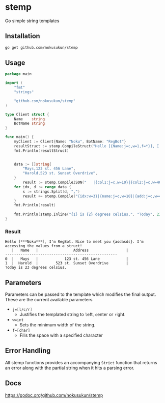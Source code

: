 # stemp
Go simple string templates

## Installation
```bash
go get github.com/nokusukun/stemp
```

## Usage
```go
package main

import (
	"fmt"
	"strings"

	"github.com/nokusukun/stemp"
)

type Client struct {
	Name    string
	BotName string
}

func main() {
	myClient := Client{Name: "Noku", BotName: "RegBot"}
	resultStruct := stemp.CompileStruct("Hello [{Name:j=c,w=1,f=*}], I'm {BotName}. Nice to meet you {asdasds}. I'm accessing the values from a struct!", myClient)
   	fmt.Println(resultStruct)
    

	data := []string{
		"Mays,123 st. 456 Lane",
		"Harold,523 st. Sunset Overdrive",
	}
    	result := stemp.CompileJSON("   |{col1:j=c,w=10}|{col2:j=c,w=40}|\n---------------------------------------------------\n", `{"col1": "Name", "col2": "Address"}`)
	for idx, d := range data {
		s := strings.Split(d, ",")
		result += stemp.Compile("{idx:w=3}|{name:j=c,w=10}|{add:j=c,w=40}|\n", map[string]interface{}{"idx": idx, "name": s[0], "add": s[1]})
	}
	fmt.Println(result)
	
	fmt.Println(stemp.Inline("{1} is {2} degrees celsius.", "Today", 23))
}

```

### Result
```
Hello [***Noku***], I'm RegBot. Nice to meet you {asdasds}. I'm accessing the values from a struct!
   |   Name   |                Address                 |
---------------------------------------------------
0  |   Mays   |            123 st. 456 Lane            |
1  |  Harold  |        523 st. Sunset Overdrive        |
Today is 23 degrees celsius.
```

## Parameters
Parameters can be passed to the template which modifies the final output.
These are the current available parameters
* `j=[l/c/r]`
    * Justifies the templated string to `l`eft, `c`enter or `r`ight.
* `w=int`
    * Sets the minimum width of the string.
* `f=[char]`
  * Fills the space with a specified character

## Error Handling
All stemp functions provides an accompanying `Strict` function that returns an error along with the partial string when it hits a parsing error. 

## Docs
https://godoc.org/github.com/nokusukun/stemp
